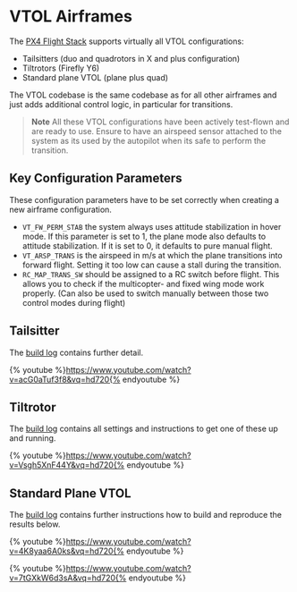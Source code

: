 # VTOL Airframes

The [PX4 Flight Stack](../concept/flight_stack.md) supports virtually all VTOL configurations:

  * Tailsitters (duo and quadrotors in X and plus configuration)
  * Tiltrotors (Firefly Y6)
  * Standard plane VTOL (plane plus quad)

The VTOL codebase is the same codebase as for all other airframes and just adds additional control logic, in particular for transitions.

> **Note** All these VTOL configurations have been actively test-flown and are ready to use. Ensure to have an airspeed sensor attached to the system as its used by the autopilot when its safe to perform the transition.


## Key Configuration Parameters

These configuration parameters have to be set correctly when creating a new airframe configuration.

  * `VT_FW_PERM_STAB` the system always uses attitude stabilization in hover mode. If this parameter is set to 1, the plane mode also defaults to attitude stabilization. If it is set to 0, it defaults to pure manual flight.
  * `VT_ARSP_TRANS` is the airspeed in m/s at which the plane transitions into forward flight. Setting it too low can cause a stall during the transition.
  * `RC_MAP_TRANS_SW` should be assigned to a RC switch before flight. This allows you to check if the multicopter- and fixed wing mode work properly. (Can also be used to switch manually between those two control modes during flight)

## Tailsitter

The [build log](../frames_vtol/caipiroshka.md) contains further detail.

{% youtube %}https://www.youtube.com/watch?v=acG0aTuf3f8&vq=hd720{% endyoutube %}

## Tiltrotor

The [build log](https://pixhawk.org/platforms/vtol/birdseyeview_firefly) contains all settings and instructions to get one of these up and running.

{% youtube %}https://www.youtube.com/watch?v=Vsgh5XnF44Y&vq=hd720{% endyoutube %}

## Standard Plane VTOL

The [build log](https://pixhawk.org/platforms/vtol/fun_cub_quad_vtol) contains further instructions how to build and reproduce the results below.

{% youtube %}https://www.youtube.com/watch?v=4K8yaa6A0ks&vq=hd720{% endyoutube %}

{% youtube %}https://www.youtube.com/watch?v=7tGXkW6d3sA&vq=hd720{% endyoutube %}

